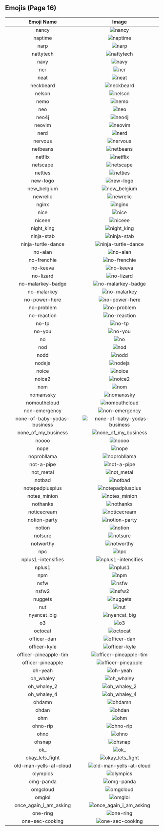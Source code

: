 
  ## Emojis (Page 16)
  |Emoji Name|Image|
  | :-: | :-: |
  |nancy| ![nancy](/emojis/denverdevs/nancy.png)|
  |naptime| ![naptime](/emojis/denverdevs/naptime.png)|
  |narp| ![narp](/emojis/denverdevs/narp.png)|
  |nattytech| ![nattytech](/emojis/denverdevs/nattytech.jpg)|
  |navy| ![navy](/emojis/denverdevs/navy.jpg)|
  |ncr| ![ncr](/emojis/denverdevs/ncr.png)|
  |neat| ![neat](/emojis/denverdevs/neat.png)|
  |neckbeard| ![neckbeard](/emojis/denverdevs/neckbeard.png)|
  |nelson| ![nelson](/emojis/denverdevs/nelson.png)|
  |nemo| ![nemo](/emojis/denverdevs/nemo.png)|
  |neo| ![neo](/emojis/denverdevs/neo.png)|
  |neo4j| ![neo4j](/emojis/denverdevs/neo4j.png)|
  |neovim| ![neovim](/emojis/denverdevs/neovim.png)|
  |nerd| ![nerd](/emojis/denverdevs/nerd.png)|
  |nervous| ![nervous](/emojis/denverdevs/nervous.gif)|
  |netbeans| ![netbeans](/emojis/denverdevs/netbeans.png)|
  |netflix| ![netflix](/emojis/denverdevs/netflix.png)|
  |netscape| ![netscape](/emojis/denverdevs/netscape.jpg)|
  |netties| ![netties](/emojis/denverdevs/netties.png)|
  |new-logo| ![new-logo](/emojis/denverdevs/new-logo.png)|
  |new_belgium| ![new_belgium](/emojis/denverdevs/new_belgium.jpg)|
  |newrelic| ![newrelic](/emojis/denverdevs/newrelic.png)|
  |nginx| ![nginx](/emojis/denverdevs/nginx.png)|
  |nice| ![nice](/emojis/denverdevs/nice.png)|
  |niceee| ![niceee](/emojis/denverdevs/niceee.png)|
  |night_king| ![night_king](/emojis/denverdevs/night_king.jpg)|
  |ninja-stab| ![ninja-stab](/emojis/denverdevs/ninja-stab.jpg)|
  |ninja-turtle-dance| ![ninja-turtle-dance](/emojis/denverdevs/ninja-turtle-dance.gif)|
  |no-alan| ![no-alan](/emojis/denverdevs/no-alan.png)|
  |no-frenchie| ![no-frenchie](/emojis/denverdevs/no-frenchie.gif)|
  |no-keeva| ![no-keeva](/emojis/denverdevs/no-keeva.png)|
  |no-lizard| ![no-lizard](/emojis/denverdevs/no-lizard.png)|
  |no-malarkey-badge| ![no-malarkey-badge](/emojis/denverdevs/no-malarkey-badge.png)|
  |no-malarkey| ![no-malarkey](/emojis/denverdevs/no-malarkey.png)|
  |no-power-here| ![no-power-here](/emojis/denverdevs/no-power-here.png)|
  |no-problem| ![no-problem](/emojis/denverdevs/no-problem.gif)|
  |no-reaction| ![no-reaction](/emojis/denverdevs/no-reaction.png)|
  |no-tp| ![no-tp](/emojis/denverdevs/no-tp.png)|
  |no-you| ![no-you](/emojis/denverdevs/no-you.png)|
  |no| ![no](/emojis/denverdevs/no.png)|
  |nod| ![nod](/emojis/denverdevs/nod.gif)|
  |nodd| ![nodd](/emojis/denverdevs/nodd.gif)|
  |nodejs| ![nodejs](/emojis/denverdevs/nodejs.png)|
  |noice| ![noice](/emojis/denverdevs/noice.png)|
  |noice2| ![noice2](/emojis/denverdevs/noice2.jpg)|
  |nom| ![nom](/emojis/denverdevs/nom.png)|
  |nomanssky| ![nomanssky](/emojis/denverdevs/nomanssky.png)|
  |nomouthcloud| ![nomouthcloud](/emojis/denverdevs/nomouthcloud.png)|
  |non-emergency| ![non-emergency](/emojis/denverdevs/non-emergency.gif)|
  |none-of-baby-yodas-business| ![none-of-baby-yodas-business](/emojis/denverdevs/none-of-baby-yodas-business.gif)|
  |none_of_my_business| ![none_of_my_business](/emojis/denverdevs/none_of_my_business.png)|
  |noooo| ![noooo](/emojis/denverdevs/noooo.png)|
  |nope| ![nope](/emojis/denverdevs/nope.gif)|
  |noprobllama| ![noprobllama](/emojis/denverdevs/noprobllama.png)|
  |not-a-pipe| ![not-a-pipe](/emojis/denverdevs/not-a-pipe.gif)|
  |not_metal| ![not_metal](/emojis/denverdevs/not_metal.png)|
  |notbad| ![notbad](/emojis/denverdevs/notbad.jpg)|
  |notepadplusplus| ![notepadplusplus](/emojis/denverdevs/notepadplusplus.jpg)|
  |notes_minion| ![notes_minion](/emojis/denverdevs/notes_minion.png)|
  |nothanks| ![nothanks](/emojis/denverdevs/nothanks.png)|
  |noticecream| ![noticecream](/emojis/denverdevs/noticecream.jpg)|
  |notion-party| ![notion-party](/emojis/denverdevs/notion-party.gif)|
  |notion| ![notion](/emojis/denverdevs/notion.png)|
  |notsure| ![notsure](/emojis/denverdevs/notsure.png)|
  |notworthy| ![notworthy](/emojis/denverdevs/notworthy.gif)|
  |npc| ![npc](/emojis/denverdevs/npc.jpg)|
  |nplus1-intensifies| ![nplus1-intensifies](/emojis/denverdevs/nplus1-intensifies.gif)|
  |nplus1| ![nplus1](/emojis/denverdevs/nplus1.png)|
  |npm| ![npm](/emojis/denverdevs/npm.png)|
  |nsfw| ![nsfw](/emojis/denverdevs/nsfw.gif)|
  |nsfw2| ![nsfw2](/emojis/denverdevs/nsfw2.gif)|
  |nuggets| ![nuggets](/emojis/denverdevs/nuggets.png)|
  |nut| ![nut](/emojis/denverdevs/nut.jpg)|
  |nyancat_big| ![nyancat_big](/emojis/denverdevs/nyancat_big.gif)|
  |o3| ![o3](/emojis/denverdevs/o3.png)|
  |octocat| ![octocat](/emojis/denverdevs/octocat.png)|
  |officer-dan| ![officer-dan](/emojis/denverdevs/officer-dan.jpg)|
  |officer-kyle| ![officer-kyle](/emojis/denverdevs/officer-kyle.png)|
  |officer-pineapple-tim| ![officer-pineapple-tim](/emojis/denverdevs/officer-pineapple-tim.png)|
  |officer-pineapple| ![officer-pineapple](/emojis/denverdevs/officer-pineapple.png)|
  |oh-yeah| ![oh-yeah](/emojis/denverdevs/oh-yeah.gif)|
  |oh_whaley| ![oh_whaley](/emojis/denverdevs/oh_whaley.png)|
  |oh_whaley_2| ![oh_whaley_2](/emojis/denverdevs/oh_whaley_2.png)|
  |oh_whaley_4| ![oh_whaley_4](/emojis/denverdevs/oh_whaley_4.png)|
  |ohdamn| ![ohdamn](/emojis/denverdevs/ohdamn.png)|
  |ohdan| ![ohdan](/emojis/denverdevs/ohdan.png)|
  |ohm| ![ohm](/emojis/denverdevs/ohm.png)|
  |ohno-rip| ![ohno-rip](/emojis/denverdevs/ohno-rip.png)|
  |ohno| ![ohno](/emojis/denverdevs/ohno.png)|
  |ohsnap| ![ohsnap](/emojis/denverdevs/ohsnap.gif)|
  |ok_| ![ok_](/emojis/denverdevs/ok_.png)|
  |okay_lets_fight| ![okay_lets_fight](/emojis/denverdevs/okay_lets_fight.png)|
  |old-man-yells-at-cloud| ![old-man-yells-at-cloud](/emojis/denverdevs/old-man-yells-at-cloud.png)|
  |olympics| ![olympics](/emojis/denverdevs/olympics.png)|
  |omg-panda| ![omg-panda](/emojis/denverdevs/omg-panda.gif)|
  |omgcloud| ![omgcloud](/emojis/denverdevs/omgcloud.png)|
  |omglol| ![omglol](/emojis/denverdevs/omglol.gif)|
  |once_again_i_am_asking| ![once_again_i_am_asking](/emojis/denverdevs/once_again_i_am_asking.jpg)|
  |one-ring| ![one-ring](/emojis/denverdevs/one-ring.png)|
  |one-sec-cooking| ![one-sec-cooking](/emojis/denverdevs/one-sec-cooking.png)|
  